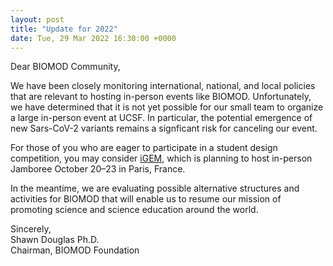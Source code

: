 ```yaml
---
layout: post
title: "Update for 2022"
date: Tue, 29 Mar 2022 16:30:00 +0000
---
```


Dear BIOMOD Community,

We have been closely monitoring international, national, and local policies that are relevant to hosting in-person events like BIOMOD. Unfortunately, we have determined that it is not yet possible for our small team to organize a large in-person event at UCSF. In particular, the potential emergence of new Sars-CoV-2 variants remains a signficant risk for canceling our event.

For those of you who are eager to participate in a student design competition, you may consider [iGEM](https://competition.igem.org/), which is planning to host in-person Jamboree October 20–23 in Paris, France.

In the meantime, we are evaluating possible alternative structures and activities for BIOMOD that will enable us to resume our mission of promoting science and science education around the world.

Sincerely,<br>
Shawn Douglas Ph.D.<br>
Chairman, BIOMOD Foundation<br>

